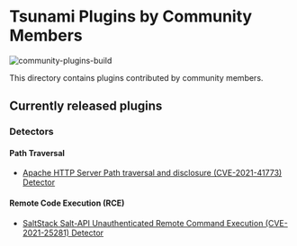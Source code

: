 # Tsunami Plugins by Community Members

![community-plugins-build](https://github.com/google/tsunami-security-scanner-plugins/workflows/community-plugins-build/badge.svg)

This directory contains plugins contributed by community members.

## Currently released plugins

### Detectors

#### Path Traversal
*   [Apache HTTP Server Path traversal and disclosure (CVE-2021-41773) Detector](https://github.com/google/tsunami-security-scanner-plugins/tree/master/community/detectors/apache_http_server_cve_2021_41773)

#### Remote Code Execution (RCE)
*   [SaltStack Salt-API Unauthenticated Remote Command Execution (CVE-2021-25281) Detector](https://github.com/google/tsunami-security-scanner-plugins/tree/master/community/detectors/saltstack_cve_2021_25281)
